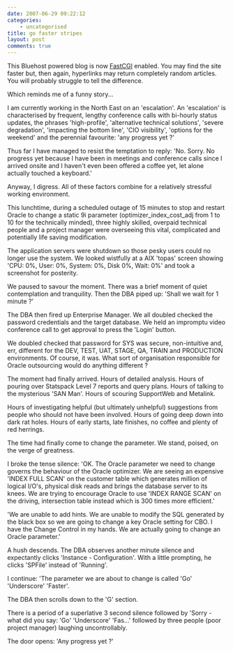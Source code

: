 ```yaml
---
date: 2007-06-29 09:22:12
categories:
    - uncategorised
title: go faster stripes
layout: post
comments: true
---
```

This Bluehost powered blog is now
[FastCGI](http://helpdesk.bluehost.com/kb/index.php?x=&mod_id=2&root=50&id=461)
enabled. You may find the site faster but, then again, hyperlinks may
return completely random articles. You will probably struggle to tell
the difference.

Which reminds me of a funny story...

I am currently working in the North East on an 'escalation'. An
'escalation' is characterised by frequent, lengthy conference calls with
bi-hourly status updates, the phrases 'high-profile', 'alternative
technical solutions', 'severe degradation', 'impacting the bottom line',
'CIO visibility', 'options for the weekend' and the perennial favourite:
'any progress yet ?'

Thus far I have managed to resist the temptation to reply: 'No. Sorry.
No progress yet because I have been in meetings and conference calls
since I arrived onsite and I haven't even been offered a coffee yet, let
alone actually touched a keyboard.'

Anyway, I digress. All of these factors combine for a relatively
stressful working environment.

This lunchtime, during a scheduled outage of 15 minutes to stop and
restart Oracle to change a static 9i parameter
(optimizer\_index\_cost\_adj from 1 to 10 for the technically minded),
three highly skilled, overpaid technical people and a project manager
were overseeing this vital, complicated and potentially life saving
modification.

The application servers were shutdown so those pesky users could no
longer use the system. We looked wistfully at a AIX 'topas' screen
showing 'CPU: 0%, User: 0%, System: 0%, Disk 0%, Wait: 0%' and took a
screenshot for posterity.

We paused to savour the moment. There was a brief moment of quiet
contemplation and tranquility. Then the DBA piped up: 'Shall we wait for
1 minute ?'

The DBA then fired up Enterprise Manager. We all doubled checked the
password credentials and the target database. We held an impromptu video
conference call to get approval to press the 'Login' button.

We doubled checked that password for SYS was secure, non-intuitive and,
err, different for the DEV, TEST, UAT, STAGE, QA, TRAIN and PRODUCTION
environments. Of course, it was. What sort of organisation responsible
for Oracle outsourcing would do anything different ?

The moment had finally arrived. Hours of detailed analysis. Hours of
pouring over Statspack Level 7 reports and query plans. Hours of talking
to the mysterious 'SAN Man'. Hours of scouring SupportWeb and Metalink.

Hours of investigating helpful (but ultimately unhelpful) suggestions
from people who should not have been involved. Hours of going deep down
into dark rat holes. Hours of early starts, late finishes, no coffee and
plenty of red herrings.

The time had finally come to change the parameter. We stand, poised, on
the verge of greatness.

I broke the tense silence: 'OK. The Oracle parameter we need to change
governs the behaviour of the Oracle optimizer. We are seeing an
expensive 'INDEX FULL SCAN' on the customer table which generates
million of logical I/O's, physical disk reads and brings the database
server to its knees. We are trying to encourage Oracle to use 'INDEX
RANGE SCAN' on the driving, intersection table instead which is 300
times more efficient.'

'We are unable to add hints. We are unable to modify the SQL generated
by the black box so we are going to change a key Oracle setting for CBO.
I have the Change Control in my hands. We are actually going to change
an Oracle parameter.'

A hush descends. The DBA observes another minute silence and expectantly
clicks 'Instance - Configuration'. With a little prompting, he clicks
'SPFile' instead of 'Running'.

I continue: 'The parameter we are about to change is called 'Go'
'Underscore' 'Faster'.

The DBA then scrolls down to the 'G' section.

There is a period of a superlative 3 second silence followed by 'Sorry -
what did you say: 'Go' 'Underscore' 'Fas...' followed by three people
(poor project manager) laughing uncontrollably.

The door opens: 'Any progress yet ?'
